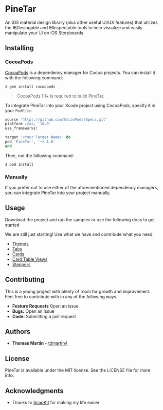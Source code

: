 #  PineTar

An iOS material design library (plus other useful UI/UX features) that utilizes the IBDesingable and IBInspectable tools to help visualize and easily manipulate your UI on iOS Storyboards.


## Installing

### CocoaPods

[CocoaPods](http://cocoapods.org) is a dependency manager for Cocoa projects. You can install it with the following command:

```bash
$ gem install cocoapods
```

> CocoaPods 1.1+ is required to build PineTar.

To integrate PineTar into your Xcode project using CocoaPods, specify it in your `Podfile`:

```ruby
source 'https://github.com/CocoaPods/Specs.git'
platform :ios, '10.0'
use_frameworks!

target '<Your Target Name>' do
pod 'PineTar', '~> 1.0'
end
```

Then, run the following command:

```bash
$ pod install
```

### Manually
If you prefer not to use either of the aforementioned dependency managers, you can integrate PineTar into your project manually.

## Usage
Download the project and run the samples or use the following docs to get started

We are still just starting! Use what we have and contribute what you need
* [Themes](https://github.com/tdmartin4/PineTar/blob/master/Documentation/Themes.md)
* [Tabs](https://github.com/tdmartin4/PineTar/blob/master/Documentation/Tabs.md)
* [Cards](https://github.com/tdmartin4/PineTar/blob/master/Documentation/Cards.md)
* [Card Table Views](https://github.com/tdmartin4/PineTar/blob/master/Documentation/CardTableViews.md)
* [Steppers](https://github.com/tdmartin4/PineTar/blob/master/Documentation/Steppers.md)

## Contributing

This is a young project with plenty of room for growth and improvement. Feel free to contribute with in any of the following ways
* **Feature Requests** Open an issue
* **Bugs:** Open an issue
* **Code:** Submitting a pull request

## Authors

* **Thomas Martin** - [tdmartin4](https://github.com/tdmartin4)

## License

PineTar is available under the MIT license. See the LICENSE file for more info.

## Acknowledgments

* Thanks to [SnapKit](https://github.com/SnapKit/SnapKit) for making my life easier
